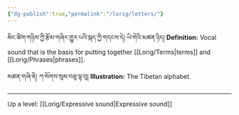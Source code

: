 ```yaml
---
{"dg-publish":true,"permalink":"/lorig/letters/"}
---
```


མིང་ཚིག་གཉིས་ཀྱི་རྩོམ་གཞིར་གྱུར་པའི་སྐད་ཀྱི་གདངས་དེ། ཡི་གེའི་མཚན་ཉིད།
**Definition:** Vocal sound that is the basis for putting together [[Lorig/Terms\|terms]] and [[Lorig/Phrases\|phrases]].

མཚན་གཞི་ནི། ཀ་སོགས་སུམ་བཅུ་ལྟ་བུ།
**Illustration:** The Tibetan alphabet.

---
Up a level: [[Lorig/Expressive sound\|Expressive sound]]